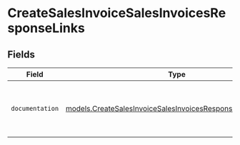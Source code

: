 # CreateSalesInvoiceSalesInvoicesResponseLinks


## Fields

| Field                                                                                                                            | Type                                                                                                                             | Required                                                                                                                         | Description                                                                                                                      |
| -------------------------------------------------------------------------------------------------------------------------------- | -------------------------------------------------------------------------------------------------------------------------------- | -------------------------------------------------------------------------------------------------------------------------------- | -------------------------------------------------------------------------------------------------------------------------------- |
| `documentation`                                                                                                                  | [models.CreateSalesInvoiceSalesInvoicesResponseDocumentation](../models/createsalesinvoicesalesinvoicesresponsedocumentation.md) | :heavy_check_mark:                                                                                                               | The URL to the generic Mollie API error handling guide.                                                                          |